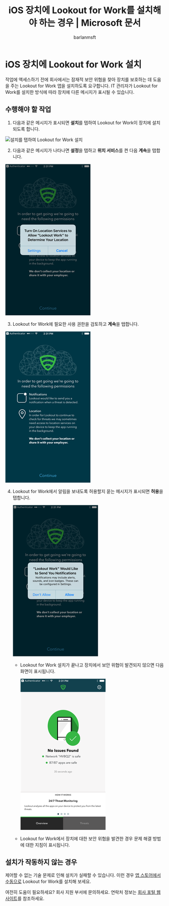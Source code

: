 ﻿---
title: "iOS 장치에 Lookout for Work를 설치해야 하는 경우 | Microsoft 문서"
description: "iOS용 Lookout for Work를 설치하는 방법에 대해 알아봅니다."
keywords: 
author: barlanmsft
ms.author: barlan
manager: dougeby
ms.date: 09/25/2017
ms.topic: article
ms.prod: 
ms.service: microsoft-intune
ms.technology: 
ms.assetid: 7adab655-8317-4512-ba7d-beeaa25bbf6c
searchScope:
- User help
ROBOTS: 
ms.custom: intune-enduser
ms.openlocfilehash: ae05df1478baa8b965cdcd11a47ffc0d694734ab
ms.sourcegitcommit: a41ad9988a8c14e6b15123a9ea9bc29ac437a4ce
ms.translationtype: HT
ms.contentlocale: ko-KR
ms.lasthandoff: 01/25/2018
---
# <a name="install-lookout-for-work-on-your-ios-device"></a>iOS 장치에 Lookout for Work 설치


작업에 액세스하기 전에 회사에서는 잠재적 보안 위협을 찾아 장치를 보호하는 데 도움을 주는 Lookout for Work 앱을 설치하도록 요구합니다. IT 관리자가 Lookout for Work를 설치한 방식에 따라 장치에 다른 메시지가 표시될 수 있습니다.


## <a name="what-you-need-to-do"></a>수행해야 할 작업

1.  다음과 같은 메시지가 표시되면 **설치**를 탭하여 Lookout for Work이 장치에 설치되도록 합니다.

  ![설치를 탭하여 Lookout for Work 설치](./media/ios-mtd-install-app-request.png)

2. 다음과 같은 메시지가 나타나면 **설정**을 탭하고 **위치 서비스**를 켠 다음 **계속**을 탭합니다.

  ![설정 및 위치 서비스 탭하기](./media/ios-lfw-allow-location-services.png)

3. Lookout for Work에 필요한 사용 권한을 검토하고 **계속**을 탭합니다.

  ![현재 Lookout for Work에 연결되어 있음](./media/ios-lfw-permissions-lookout-needs.png)

4. Lookout for Work에서 알림을 보내도록 허용할지 묻는 메시지가 표시되면 **허용**을 탭합니다.

     ![설정 및 위치 서비스 탭하기](./media/ios-lfw-allow-notifications.png)

   * Lookout for Work 설치가 끝나고 장치에서 보안 위협이 발견되지 않으면 다음 화면이 표시됩니다.

     ![Lookout for Work에서 보안 위협을 찾지 못함](./media/ios-lfw-no-threats-found.png)

   * Lookout for Work에서 장치에 대한 보안 위협을 발견한 경우 문제 해결 방법에 대한 지침이 표시됩니다.

## <a name="if-the-installation-doesnt-work"></a>설치가 작동하지 않는 경우

제어할 수 없는 기술 문제로 인해 설치가 실패할 수 있습니다. 이런 경우 [앱 스토어에서 수동으로](https://itunes.apple.com/app/lookout-for-work/id997193468) Lookout for Work를 설치해 보세요.

여전히 도움이 필요하세요? 회사 지원 부서에 문의하세요. 연락처 정보는 [회사 포털 웹 사이트](https://portal.manage.microsoft.com#HelpDeskDialog)를 참조하세요.

